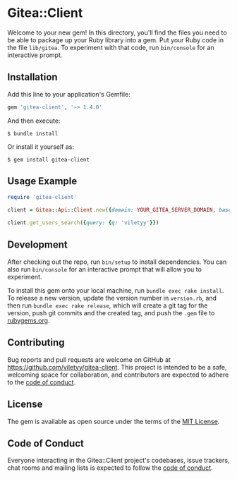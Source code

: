 # Gitea::Client

Welcome to your new gem! In this directory, you'll find the files you need to be able to package up your Ruby library into a gem. Put your Ruby code in the file `lib/gitea`. To experiment with that code, run `bin/console` for an interactive prompt.

## Installation

Add this line to your application's Gemfile:

```ruby
gem 'gitea-client', '~> 1.4.0'
```

And then execute:

    $ bundle install

Or install it yourself as:

    $ gem install gitea-client

## Usage Example

```ruby
require 'gitea-client'

client = Gitea::Api::Client.new({domain: YOUR_GITEA_SERVER_DOMAIN, base_url: YOUR_GITEA_API_BASE_URL, token: YOUR_TOKRN, username: YOUR_USERNAME, password: YOUR_PASSWORD})

client.get_users_search({query: {q: 'viletyy'}})

```

## Development

After checking out the repo, run `bin/setup` to install dependencies. You can also run `bin/console` for an interactive prompt that will allow you to experiment.

To install this gem onto your local machine, run `bundle exec rake install`. To release a new version, update the version number in `version.rb`, and then run `bundle exec rake release`, which will create a git tag for the version, push git commits and the created tag, and push the `.gem` file to [rubygems.org](https://rubygems.org).

## Contributing

Bug reports and pull requests are welcome on GitHub at https://github.com/viletyy/gitea-client. This project is intended to be a safe, welcoming space for collaboration, and contributors are expected to adhere to the [code of conduct](https://github.com/viletyy/gitea-client/blob/master/CODE_OF_CONDUCT.md).

## License

The gem is available as open source under the terms of the [MIT License](https://opensource.org/licenses/MIT).

## Code of Conduct

Everyone interacting in the Gitea::Client project's codebases, issue trackers, chat rooms and mailing lists is expected to follow the [code of conduct](https://github.com/viletyy/gitea-client/blob/master/CODE_OF_CONDUCT.md).

